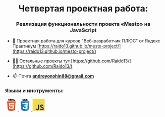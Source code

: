 <h1 align="center">Четвертая проектная работа:</h1>
<h3 align="center">Реализация функциональности проекта «Mesto» на JavaScript</h3>

- 🔭 Проектная работа для курсов "Веб-разработчик ПЛЮС" от Яндекс Практикум [https://raido13.github.io/mesto-project/](https://raido13.github.io/mesto-project/)

- 👨‍💻 Остальные проекты тут [https://github.com/Raido13/](https://github.com/Raido13/)

- 📫 Почта **andreyonohin88@gmail.com**

<h3 align="left">Языки и инструменты:</h3>
<p align="left"><a href="https://www.w3.org/html/" target="_blank" rel="noreferrer"> <img src="https://raw.githubusercontent.com/devicons/devicon/master/icons/html5/html5-original-wordmark.svg" alt="html5" width="40" height="40"/></a><a href="https://www.w3schools.com/css/" target="_blank" rel="noreferrer"> <img src="https://raw.githubusercontent.com/devicons/devicon/master/icons/css3/css3-original-wordmark.svg" alt="css3" width="40" height="40"/></a><a href="https://developer.mozilla.org/en-US/docs/Web/JavaScript" target="_blank" rel="noreferrer"> <img src="https://raw.githubusercontent.com/devicons/devicon/master/icons/javascript/javascript-original.svg" alt="javascript" width="40" height="40"/></a></p> 
